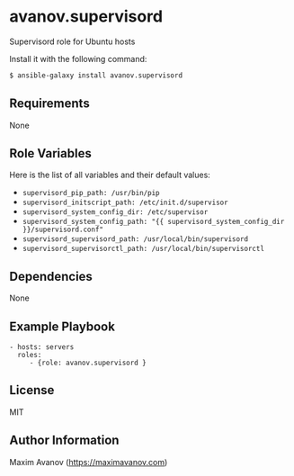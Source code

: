 avanov.supervisord
==============================

Supervisord role for Ubuntu hosts

Install it with the following command:

```bash
$ ansible-galaxy install avanov.supervisord
```

Requirements
------------

None

Role Variables
--------------

Here is the list of all variables and their default values:

* ``supervisord_pip_path: /usr/bin/pip``
* ``supervisord_initscript_path: /etc/init.d/supervisor``
* ``supervisord_system_config_dir: /etc/supervisor``
* ``supervisord_system_config_path: "{{ supervisord_system_config_dir }}/supervisord.conf"``
* ``supervisord_supervisord_path: /usr/local/bin/supervisord``
* ``supervisord_supervisorctl_path: /usr/local/bin/supervisorctl``

Dependencies
------------

None

Example Playbook
-------------------------

    - hosts: servers
      roles:
         - {role: avanov.supervisord }

License
-------

MIT

Author Information
------------------

Maxim Avanov (https://maximavanov.com)
